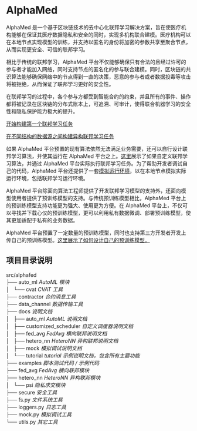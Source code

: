 # AlphaMed

AlphaMed 是一个基于区块链技术的去中心化联邦学习解决方案，旨在使医疗机构能够在保证其医疗数据隐私和安全的同时，实现多机构联合建模。医疗机构可以在本地节点实现模型的训练，并支持以匿名的身份将加密的参数共享至聚合节点，从而实现更安全、可信的联邦学习。

相比于传统的联邦学习，AlphaMed 平台不仅能够确保只有合法的且经过许可的参与者才能加入网络，同时支持节点的匿名化的参与联合建模。同时，区块链的共识算法能够确保网络中的节点得到一直的决策，恶意的参与者或者数据投毒等攻击将被拒绝，从而保证了联邦学习更好的安全性。

在联邦学习的过程中，各个参与方都受到智能合约的约束，并且所有的事件、操作都将被记录在区块链的分布式账本上，可追溯、可审计，使得联合机器学习的安全性和隐私保护能力极大的提升。

[开始构建第一个联邦学习任务](src/alphafed/docs/fed_avg/README.md)

[在不同结构的数据源之间构建异构联邦学习任务](src/alphafed/docs/hetero_nn/README.md)

如果 AlphaMed 平台预置的现有算法依然无法满足业务需要，还可以自行设计联邦学习算法，并使其运行在 AlphaMed 平台之上。[这里](src/alphafed/docs/customized_scheduler/README.md)展示了如果自定义联邦学习算法，并通过 AlphaMed 平台实际执行联邦学习任务。为了帮助开发者调试自己的代码，AlphaMed 平台还提供了一套[模拟运行环境](src/alphafed/docs/mock/README.md)，以在本地节点模拟实际运行环境，包括联邦学习运行环境。

AlphaMed 平台除面向算法工程师提供了开发联邦学习模型的支持外，还面向模型使用者提供了预训练模型的支持。与传统预训练模型相比，AlphaMed 平台上的预训练模型支持功能更为强大、使用更为方便。在 AlphaMed 平台上，不仅可以寻找并下载心仪的预训练模型，更可以利用私有数据微调、部署预训练模型，使其更加适配于私有的业务数据。

AlphaMed 平台预置了一定数量的预训练模型，同时也支持第三方开发者开发上传自己的预训练模型。[这里展示了如何设计自己的预训练模型。](src/alphafed/docs/auto_ml/README.md)

## 项目目录说明

src/alphafed  
├── auto_ml  *AutoML 模块*  
│   └── cvat  *CVAT 工具*  
├── contractor  *合约消息工具*  
├── data_channel  *数据传输工具*  
├── docs  *说明文档*  
│   ├── auto_ml  *AutoML 说明文档*  
│   ├── customized_scheduler  *自定义调度器说明文档*  
│   ├── fed_avg  *FedAvg 横向联邦说明文档*  
│   ├── hetero_nn  *HeteroNN 异构联邦说明文档*  
│   ├── mock  *模拟调试说明文档*  
│   └── tutorial  *tutorial 示例说明文档，包含所有主要功能*  
├── examples  *脚本测试代码 / 示例代码*  
├── fed_avg  *FedAvg 横向联邦模块*  
├── hetero_nn  *HeteroNN 异构联邦模块*  
│   └── psi  *隐私求交模块*  
├── secure  *安全工具*  
├── fs.py  *文件系统工具*  
├── loggers.py  *日志工具*  
├── mock.py  *模拟调试工具*  
└── utils.py  *其它工具*
